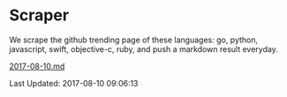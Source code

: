 # Scraper

We scrape the github trending page of these languages: go, python, javascript, swift, objective-c, ruby, and push a markdown result everyday.

[2017-08-10.md](https://github.com/henson/Scraper/blob/master/2017-08-10.md)

Last Updated: 2017-08-10 09:06:13